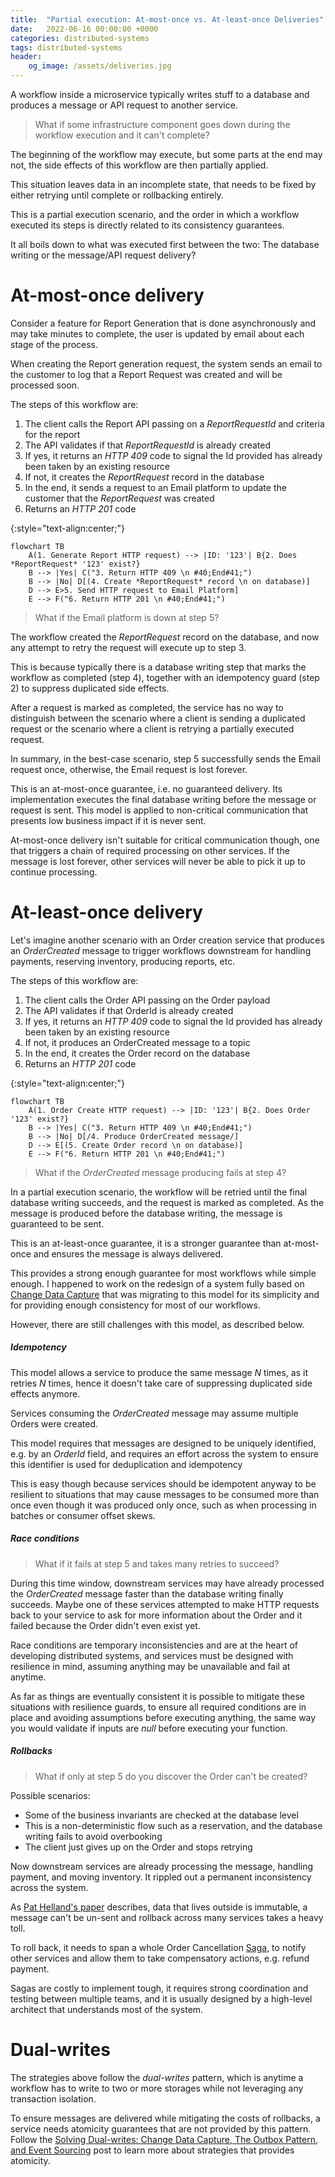 ```yaml
---
title:  "Partial execution: At-most-once vs. At-least-once Deliveries"
date:   2022-06-16 00:00:00 +0000
categories: distributed-systems
tags: distributed-systems
header:
    og_image: /assets/deliveries.jpg
---
```


A workflow inside a microservice typically writes stuff to a database and produces a message or API request to another service.

> What if some infrastructure component goes down during the workflow execution and it can't complete?

The beginning of the workflow may execute, but some parts at the end may not, the side effects of this workflow are then partially applied.

This situation leaves data in an incomplete state, that needs to be fixed by either retrying until complete or rollbacking entirely.

This is a partial execution scenario, and the order in which a workflow executed its steps is directly related to its consistency guarantees.

It all boils down to what was executed first between the two: The database writing or the message/API request delivery?

# At-most-once delivery

Consider a feature for Report Generation that is done asynchronously and may take minutes to complete, the user is updated by email about each stage of the process.

When creating the Report generation request, the system sends an email to the customer to log that a Report Request was created and will be processed soon.

The steps of this workflow are:
1. The client calls the Report API passing on a *ReportRequestId* and criteria for the report
2. The API validates if that *ReportRequestId* is already created
3. If yes, it returns an *HTTP 409* code to signal the Id provided has already been taken by an existing resource
4. If not, it creates the *ReportRequest* record in the database
5. In the end, it sends a request to an Email platform to update the customer that the *ReportRequest* was created
6. Returns an *HTTP 201* code

{:style="text-align:center;"}
```mermaid!
flowchart TB
    A(1. Generate Report HTTP request) --> |ID: '123'| B{2. Does *ReportRequest* '123' exist?}
    B --> |Yes| C("3. Return HTTP 409 \n #40;End#41;")
    B --> |No| D[(4. Create *ReportRequest* record \n on database)]
    D --> E>5. Send HTTP request to Email Platform]
    E --> F("6. Return HTTP 201 \n #40;End#41;")
```

> What if the Email platform is down at step 5?

The workflow created the *ReportRequest* record on the database, and now any attempt to retry the request will execute up to step 3.

This is because typically there is a database writing step that marks the workflow as completed (step 4), together with an idempotency guard (step 2) to suppress duplicated side effects.

After a request is marked as completed, the service has no way to distinguish between the scenario where a client is sending a duplicated request or the scenario where a client is retrying a partially executed request.

In summary, in the best-case scenario, step 5 successfully sends the Email request once, otherwise, the Email request is lost forever.

This is an at-most-once guarantee, i.e. no guaranteed delivery.
Its implementation executes the final database writing before the message or request is sent.
This model is applied to non-critical communication that presents low business impact if it is never sent.

At-most-once delivery isn't suitable for critical communication though, one that triggers a chain of required processing on other services.
If the message is lost forever, other services will never be able to pick it up to continue processing.

# At-least-once delivery

Let's imagine another scenario with an Order creation service that produces an *OrderCreated* message to trigger workflows downstream for handling payments, reserving inventory, producing reports, etc.

The steps of this workflow are:
1. The client calls the Order API passing on the Order payload
2. The API validates if that OrderId is already created
3. If yes, it returns an *HTTP 409* code to signal the Id provided has already been taken by an existing resource
4. If not, it produces an OrderCreated message to a topic
5. In the end, it creates the Order record on the database
6. Returns an *HTTP 201* code

{:style="text-align:center;"}
```mermaid!
flowchart TB
    A(1. Order Create HTTP request) --> |ID: '123'| B{2. Does Order '123' exist?}
    B --> |Yes| C("3. Return HTTP 409 \n #40;End#41;")
    B --> |No| D[/4. Produce OrderCreated message/]
    D --> E[(5. Create Order record \n on database)]
    E --> F("6. Return HTTP 201 \n #40;End#41;")
```

> What if the *OrderCreated* message producing fails at step 4?

In a partial execution scenario, the workflow will be retried until the final database writing succeeds, and the request is marked as completed.
As the message is produced before the database writing, the message is guaranteed to be sent.

This is an at-least-once guarantee, it is a stronger guarantee than at-most-once and ensures the message is always delivered.

This provides a strong enough guarantee for most workflows while simple enough.
I happened to work on the redesign of a system fully based on [Change Data Capture][article-part-2-cdc] that was migrating to this model for its simplicity and for providing enough consistency for most of our workflows.

However, there are still challenges with this model, as described below.

##### Idempotency

This model allows a service to produce the same message *N* times, as it retries *N* times, hence it doesn't take care of suppressing duplicated side effects anymore.

Services consuming the *OrderCreated* message may assume multiple Orders were created.

This model requires that messages are designed to be uniquely identified, e.g. by an *OrderId* field, and requires an effort across the system to ensure this identifier is used for deduplication and idempotency

This is easy though because services should be idempotent anyway to be resilient to situations that may cause messages to be consumed more than once even though it was produced only once, such as when processing in batches or consumer offset skews.

##### Race conditions

> What if it fails at step 5 and takes many retries to succeed?

During this time window, downstream services may have already processed the *OrderCreated* message faster than the database writing finally succeeds.
Maybe one of these services attempted to make HTTP requests back to your service to ask for more information about the Order and it failed because the Order didn't even exist yet.

Race conditions are temporary inconsistencies and are at the heart of developing distributed systems, and services must be designed with resilience in mind, assuming anything may be unavailable and fail at anytime.

As far as things are eventually consistent it is possible to mitigate these situations with resilience guards, to ensure all required conditions are in place and avoiding assumptions before executing anything, the same way you would validate if inputs are *null* before executing your function.

##### Rollbacks

> What if only at step 5 do you discover the Order can't be created?

Possible scenarios:
* Some of the business invariants are checked at the database level
* This is a non-deterministic flow such as a reservation, and the database writing fails to avoid overbooking
* The client just gives up on the Order and stops retrying

Now downstream services are already processing the message, handling payment, and moving inventory. It rippled out a permanent inconsistency across the system.

As [Pat Helland's paper][pat-helland-paper] describes, data that lives outside is immutable, a message can't be un-sent and rollback across many services takes a heavy toll.

To roll back, it needs to span a whole Order Cancellation [Saga][saga], to notify other services and allow them to take compensatory actions, e.g. refund payment.

Sagas are costly to implement tough, it requires strong coordination and testing between multiple teams, and it is usually designed by a high-level architect that understands most of the system.

# Dual-writes

The strategies above follow the *dual-writes* pattern, which is anytime a workflow has to write to two or more storages while not leveraging any transaction isolation.

To ensure messages are delivered while mitigating the costs of rollbacks, a service needs atomicity guarantees that are not provided by this pattern.
Follow the [Solving Dual-writes: Change Data Capture, The Outbox Pattern, and Event Sourcing][dual-writes-article] post to learn more about strategies that provides atomicity.

[article-part-2-cdc]: ../../../2022/06/17/solving-dual-writes-with-cdc-and-the-outbox-pattern.html#change-data-capture-cdc
[pat-helland-paper]: https://queue.acm.org/detail.cfm?id=3415014
[saga]: https://microservices.io/patterns/data/saga.html
[dual-writes-article]: ../../../2022/06/17/solving-dual-writes-with-cdc-and-the-outbox-pattern.html